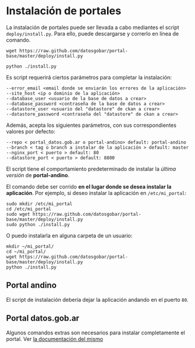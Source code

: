 # Instalación de portales

La instalación de portales puede ser llevada a cabo mediantes el script `deploy/install.py`.
Para ello, puede descargarse y correrlo en línea de comando.

    wget https://raw.github.com/datosgobar/portal-base/master/deploy/install.py

    python ./install.py

Es script requerirá ciertos parámetros para completar la instalación:

    --error_email <email donde se enviarán los errores de la aplicación>
    --site_host <ip o dominio de la aplicación>
    --database_user <usuario de la base de datos a crear>
    --database_password <contraseña de la base de datos a crear>
    --datastore_user <usuario del "datastore" de ckan a crear>
    --datastore_password <contraseña del "datastore" de ckan a crear>

Además, acepta los siguientes parámetros, con sus correspondientes valores por defecto:

    --repo < portal_datos.gob.ar o portal-andino> default: portal-andino
    --branch < tag o branch a instalar de la aplicación > default: master
    --nginx_port < puerto > default: 80
    --datastore_port < puerto > default: 8800

El script tiene el comportamiento predeterminado de instalar la *última versión* de **portal-andino**.

El comando debe ser corrido **en el lugar donde se desea instalar la aplicación**.
Por ejemplo, si deseo instalar la aplicación en `/etc/mi_portal`:

    sudo mkdir /etc/mi_portal
    cd /etc/mi_portal
    sudo wget https://raw.github.com/datosgobar/portal-base/master/deploy/install.py
    sudo python ./install.py

O puedo instalarla en alguna carpeta de un usuario:

    mkdir ~/mi_portal/
    cd ~/mi_portal/
    wget https://raw.github.com/datosgobar/portal-base/master/deploy/install.py
    python ./install.py


## Portal andino

El script de instalación debería dejar la aplicación andando en el puerto `80`.

## Portal datos.gob.ar

Algunos comandos extras son necesarios para instalar completamente el portal.
Ver [la documentación del mismo](http://portal-datosgobar.readthedocs.io/es/latest/)
